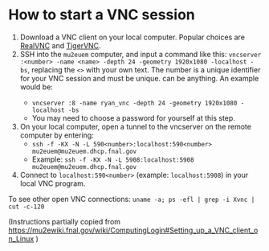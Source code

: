 # How to start a VNC session

1. Download a VNC client on your local computer. Popular choices are [RealVNC](https://www.realvnc.com/en/) and [TigerVNC](https://tigervnc.org/).
2. SSH into the `mu2euem` computer, and input a command like this: `vncserver :<number> -name <name> -depth 24 -geometry 1920x1080 -localhost -bs`, replacing the `<>` with your own text. The number is a unique identifier for your VNC session and must be unique. <name> can be anything. An example would be:
   - `vncserver :8 -name ryan_vnc -depth 24 -geometry 1920x1080 -localhost -bs`
   - You may need to choose a password for yourself at this step.
3. On your local computer, open a tunnel to the vncserver on the remote computer by entering:
   - `ssh -f -KX -N -L 590<number>:localhost:590<number> mu2euem@mu2euem.dhcp.fnal.gov`
   - Example: `ssh -f -KX -N -L 5908:localhost:5908 mu2euem@mu2euem.dhcp.fnal.gov`
4. Connect to `localhost:590<number>` (example: `localhost:5908`) in your local VNC program.



To see other open VNC connections: `uname -a; ps -efl | grep -i Xvnc | cut -c-120`

(Instructions partially copied from https://mu2ewiki.fnal.gov/wiki/ComputingLogin#Setting_up_a_VNC_client_on_Linux )

